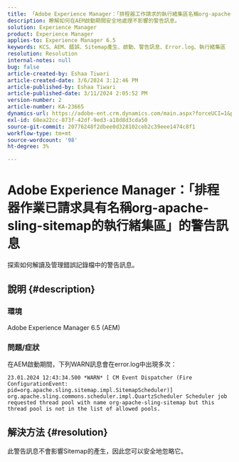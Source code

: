 ```yaml
---
title: 「Adobe Experience Manager：「排程器工作請求的執行緒集區名稱org-apache-sling-sitemap」的警告訊息
description: 瞭解如何在AEM啟動期間安全地處理不影響的警告訊息。
solution: Experience Manager
product: Experience Manager
applies-to: Experience Manager 6.5
keywords: KCS、AEM、錯誤、Sitemap產生、啟動、警告訊息、Error.log、執行緒集區
resolution: Resolution
internal-notes: null
bug: false
article-created-by: Eshaa Tiwari
article-created-date: 3/6/2024 3:12:46 PM
article-published-by: Eshaa Tiwari
article-published-date: 3/11/2024 2:05:52 PM
version-number: 2
article-number: KA-23665
dynamics-url: https://adobe-ent.crm.dynamics.com/main.aspx?forceUCI=1&pagetype=entityrecord&etn=knowledgearticle&id=ce4145f6-cbdb-ee11-904d-6045bd006b4b
exl-id: 68ea22cc-873f-42df-9ed3-a18d8d3cda50
source-git-commit: 20776248f2dbee0d328102ceb2c39eee1474c8f1
workflow-type: tm+mt
source-wordcount: '98'
ht-degree: 3%

---
```


# Adobe Experience Manager：「排程器作業已請求具有名稱org-apache-sling-sitemap的執行緒集區」的警告訊息


探索如何解讀及管理錯誤記錄檔中的警告訊息。

## 說明 {#description}


### <b>環境</b>

Adobe Experience Manager 6.5 (AEM)

### 問題/症狀

在AEM啟動期間，下列WARN訊息會在error.log中出現多次：


```
23.01.2024 12:43:34.500 *WARN* [ CM Event Dispatcher (Fire ConfigurationEvent: pid=org.apache.sling.sitemap.impl.SitemapScheduler)]  org.apache.sling.commons.scheduler.impl.QuartzScheduler Scheduler job requested thread pool with name org-apache-sling-sitemap but this thread pool is not in the list of allowed pools.
```





## 解決方法 {#resolution}


此警告訊息不會影響Sitemap的產生，因此您可以安全地忽略它。
